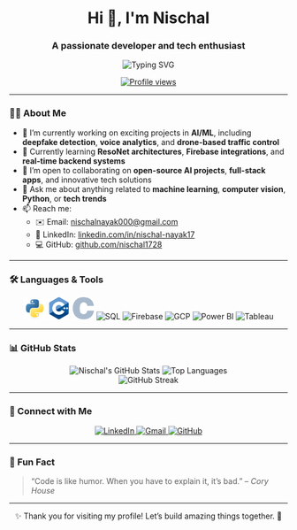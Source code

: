 <h1 align="center">Hi 👋, I'm Nischal</h1>
<h3 align="center">A passionate developer and tech enthusiast</h3>

<div align="center">
  <img src="https://readme-typing-svg.herokuapp.com?lines=AI/ML+Developer+from+India;Python+%26+Data+Science+Enthusiast;Computer+Vision+Expert;Always+Learning+New+Things&font=Fira%20Code&center=true&width=600&height=45&duration=4000&pause=1000" alt="Typing SVG" />
</div>

<p align="center">
  <a href="https://github.com/nischal1728">
    <img src="https://komarev.com/ghpvc/?username=nischal1728&label=Profile%20views&color=0e75b6&style=flat" alt="Profile views" />
  </a>
</p>

---

### 👨‍💻 About Me

- 🔭 I’m currently working on exciting projects in **AI/ML**, including **deepfake detection**, **voice analytics**, and **drone-based traffic control**
- 🌱 Currently learning **ResoNet architectures**, **Firebase integrations**, and **real-time backend systems**
- 👯 I’m open to collaborating on **open-source AI projects**, **full-stack apps**, and innovative tech solutions
- 💬 Ask me about anything related to **machine learning**, **computer vision**, **Python**, or **tech trends**
- 📫 Reach me:
  - ✉️ Email: [nischalnayak000@gmail.com](mailto:nischalnayak000@gmail.com)
  - 🔗 LinkedIn: [linkedin.com/in/nischal-nayak17](https://www.linkedin.com/in/nischal-nayak17/)
  - 💻 GitHub: [github.com/nischal1728](https://github.com/nischal1728)

---

### 🛠️ Languages & Tools

<p align="center">
  <img src="https://raw.githubusercontent.com/devicons/devicon/master/icons/python/python-original.svg" alt="Python" width="40" height="40"/>
  <img src="https://raw.githubusercontent.com/devicons/devicon/master/icons/cplusplus/cplusplus-original.svg" alt="C++" width="40" height="40"/>
  <img src="https://raw.githubusercontent.com/devicons/devicon/master/icons/c/c-original.svg" alt="C" width="40" height="40"/>
  <img src="https://cdn.jsdelivr.net/gh/devicons/devicon/icons/mysql/mysql-original-wordmark.svg" alt="SQL" width="40" height="40"/>
  <img src="https://www.vectorlogo.zone/logos/firebase/firebase-icon.svg" alt="Firebase" width="40" height="40"/>
  <img src="https://www.vectorlogo.zone/logos/google_cloud/google_cloud-icon.svg" alt="GCP" width="40" height="40"/>
  <img src="https://uxwing.com/wp-content/themes/uxwing/download/brands-and-social-media/power-bi-icon.svg" alt="Power BI" width="40" height="40"/>
  <img src="https://img.icons8.com/color/96/000000/tableau-software.png" alt="Tableau" width="40" height="40"/>
</p>

---

### 📊 GitHub Stats

<p align="center">
  <img src="https://github-readme-stats.vercel.app/api?username=nischal1728&show_icons=true&theme=tokyonight&hide_border=false&border_radius=15" alt="Nischal's GitHub Stats" />
  <img src="https://github-readme-stats.vercel.app/api/top-langs/?username=nischal1728&layout=compact&theme=tokyonight&hide_border=false&border_radius=15" alt="Top Languages" />
  <br>
  <img src="https://github-readme-streak-stats.herokuapp.com?user=nischal1728&theme=tokyonight&hide_border=false&border_radius=15" alt="GitHub Streak" />
</p>

---

### 🤝 Connect with Me

<p align="center">
  <a href="https://linkedin.com/in/nischal-nayak17" target="_blank">
    <img src="https://img.shields.io/badge/LinkedIn-blue?style=for-the-badge&logo=linkedin&logoColor=white" alt="LinkedIn" />
  </a>
  <a href="mailto:nischalnayak000@gmail.com" target="_blank">
    <img src="https://img.shields.io/badge/Gmail-D14836?style=for-the-badge&logo=gmail&logoColor=white" alt="Gmail" />
  </a>
  <a href="https://github.com/nischal1728" target="_blank">
    <img src="https://img.shields.io/badge/GitHub-171515?style=for-the-badge&logo=github&logoColor=white" alt="GitHub" />
  </a>
</p>

---

### 🎯 Fun Fact

> “Code is like humor. When you have to explain it, it’s bad.” – *Cory House*

---

<p align="center">
  ✨ Thank you for visiting my profile! Let’s build amazing things together. 🚀
</p>
